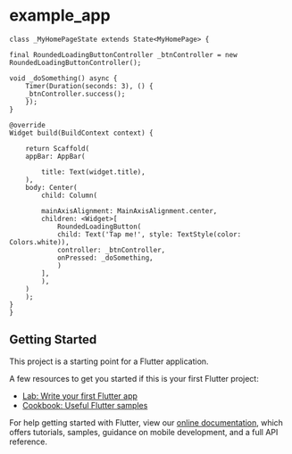 # example_app

    class _MyHomePageState extends State<MyHomePage> {

    final RoundedLoadingButtonController _btnController = new RoundedLoadingButtonController();

    void _doSomething() async {
        Timer(Duration(seconds: 3), () {
        _btnController.success();
        });
    }

    @override
    Widget build(BuildContext context) {

        return Scaffold(
        appBar: AppBar(

            title: Text(widget.title),
        ),
        body: Center(
            child: Column(

            mainAxisAlignment: MainAxisAlignment.center,
            children: <Widget>[
                RoundedLoadingButton(
                child: Text('Tap me!', style: TextStyle(color: Colors.white)),
                controller: _btnController,
                onPressed: _doSomething,
                )
            ],
            ),
        )
        );
    }
    }

## Getting Started

This project is a starting point for a Flutter application.

A few resources to get you started if this is your first Flutter project:

- [Lab: Write your first Flutter app](https://flutter.dev/docs/get-started/codelab)
- [Cookbook: Useful Flutter samples](https://flutter.dev/docs/cookbook)

For help getting started with Flutter, view our
[online documentation](https://flutter.dev/docs), which offers tutorials,
samples, guidance on mobile development, and a full API reference.
